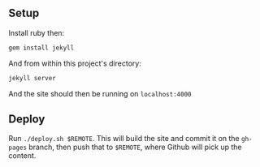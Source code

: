 ## Setup

Install ruby then:

```sh
gem install jekyll
```

And from within this project's directory:

```sh
jekyll server
```

And the site should then be running on `localhost:4000`

## Deploy

Run `./deploy.sh $REMOTE`. This will build the site and commit it
on the `gh-pages` branch, then push that to `$REMOTE`, where Github
will pick up the content.
